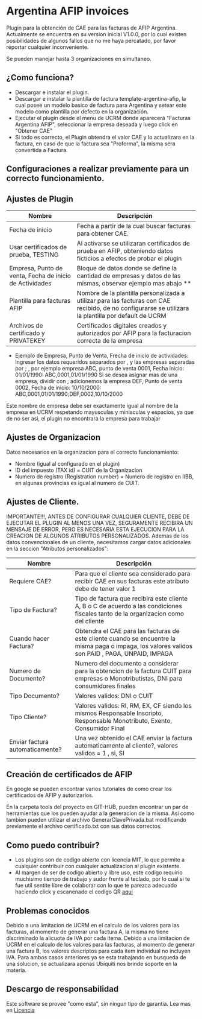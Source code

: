 # Argentina AFIP invoices

Plugin para la obtención de CAE para las facturas de AFIP Argentina.
Actualmente se encuentra en su version inicial V1.0.0, por lo cual existen posibilidades de algunos fallos que no me haya percatado, por favor reportar cualquier inconveniente.

Se pueden manejar hasta 3 organizaciones en simultaneo.

## ¿Como funciona?
* Descargar e instalar el plugin.
* Descargar e instalar la plantilla de factura template-argentina-afip, la cual posee un modelo basico de factura para Argentina y setear este modelo como plantilla por defecto en la organización.
* Ejecutar el plugin desde el menu de UCRM donde aparecerá "Facturas Argentina AFIP", seleccionar la empresa deseada y luego click en "Obtener CAE"
* Si todo es correcto, el Plugin obtendra el valor CAE y lo actualizara en la factura, en caso de que la factura sea "Proforma", la misma sera convertida a Factura.

## Configuraciones a realizar previamente para un correcto funcionamiento.
## Ajustes de Plugin

| Nombre | Descripción |
| ----------- | ------------- |
| Fecha de inicio | Fecha a partir de la cual buscar facturas para obtener CAE. |
| Usar certificados de prueba, TESTING | Al activarse se utilizaran certificados de prueba en AFIP, obteniendo datos ficticios a efectos de probar el plugin |
| Empresa, Punto de venta, Fecha de inicio de Actividades | Bloque de datos donde se define la cantidad de empresas y datos de las mismas, observar ejemplo mas abajo ** |
|Plantilla para facturas AFIP|Nombre de la plantilla personalizada a utilizar para las facturas con CAE recibido, de no configurarse se utilizara la plantilla por default de UCRM|
| Archivos de certificado y PRIVATEKEY | Certificados digitales creados y autorizados por AFIP para la facturacion correcta de la empresa |

* Ejemplo de Empresa, Punto de Venta, Frecha de inicio de actividades:
Ingresar los datos requeridos separados por , y las empresas separadas por ; , por ejemplo empresa ABC, punto de venta 0001, Fecha inicio: 01/01/1990: ABC,0001,01/01/1990
Si se desea asignar mas de una empresa, dividir con ; adicionemos la empresa DEF, Punto de venta 0002, Fecha de inicio: 10/10/2000: ABC,0001,01/01/1990;DEF,0002,10/10/2000

Este nombre de empresa debe ser exactamente igual al nombre de la empresa en UCRM respetando mayusculas y minisculas y espacios, ya que de no ser asi, el plugin no encontrara la empresa para trabajar

## Ajustes de Organizacion
Datos necesarios en la organizacion para el correcto funcionamiento:
* Nombre (igual al configurado en el plugin)
* ID del impuesto (TAX id) = CUIT de la Organizacion
* Numero de registro (Registration number) = Numero de registro en IIBB, en algunas provincias es igual al numero de CUIT.

## Ajustes de Cliente.
IMPORTANTE!!!, ANTES DE CONFIGURAR CUALQUIER CLIENTE, DEBE DE EJECUTAR EL PLUGIN AL MENOS UNA VEZ, SEGURAMENTE RECIBIRA UN MENSAJE DE ERROR, PERO ES NECESARIA ESTA EJECUCION PARA LA CREACION DE ALGUNOS ATRIBUTOS PERSONALIZADOS.
Ademas de los datos convencionales de un cliente, necesitamos cargar datos adicionales en la seccion "Atributos personalizados":

| Nombre | Descripción |
| ----------- | ------------- |
| Requiere CAE? | Para que el cliente sea considerado para recibir CAE en sus facturas este atributo debe de tener valor 1 |
| Tipo de Factura? | Tipo de factura que recibira este cliente A, B o C de acuerdo a las condiciones fiscales tanto de la organizacion como del cliente |
| Cuando hacer Factura? | Obtendra el CAE para las facturas de este cliente cuando se encuentre la misma paga o impaga, los valores validos son PAID , PAGA, UNPAID, IMPAGA  |
| Numero de Documento? | Numero del documento a considerar para la obtencion de la factura CUIT para empresas o Monotributistas, DNI para consumidores finales |
| Tipo Documento? | Valores validos: DNI o CUIT |
| Tipo Cliente? | Valores validos: RI, RM, EX, CF siendo los mismos Responsable Inscripto, Responsable Monotributo, Exento, Consumidor Final |
|Enviar factura automaticamente?|Una vez obtenido el CAE enviar la factura automaticamente al cliente?, valores validos = 1 , si, SI|

## Creación de certificados de AFIP
En google se pueden encontrar varios tutoriales de como crear los certificados de AFIP y autorizarlos.

En la carpeta tools del proyecto en GIT-HUB, pueden encontrar un par de herramientas que los pueden ayudar a la generacion de la misma.
Asi como tambien pueden utilizar el archivo GenerarClavePrivada.bat modificando previamente el archivo certificado.txt con sus datos correctos.

## Como puedo contribuir?
* Los plugins son de codigo abierto con licencia MIT, lo que permite a cualquier contribuir con cualquier actualizacion al plugin existente.
* Al margen de ser de codigo abierto y libre uso, este codigo requirio muchisimo tiempo de trabajo y sudor frente al teclado, por lo cual si te fue util sentite libre de colaborar con lo que te parezca adecuado haciendo click y escanenado el codigo QR [aqui](https://drive.google.com/file/d/17cMo9HaJVNHIu3eEQsV-hmJLH9o0Azpw/view?usp=sharing)

## Problemas conocidos 
Debido a una limitacion de UCRM en el calculo de los valores para las facturas, al momento de generar una factura A, la misma no tiene discriminado la alicuota de IVA por cada itema.
Debido a una limitacion de UCRM en el calculo de los valores para las facturas, al momento de generar una factura B, los valores descriptos para cada item individual no incluyen IVA.
Para ambos casos anteriores ya se esta trabajando en busqueda de una solucion, se actualizara apenas Ubiquiti nos brinde soporte en la materia.

## Descargo de responsabilidad 
Este software se provee "como esta", sin ningun tipo de garantia. Lea mas en [Licencia](https://github.com/Ubiquiti-App/UCRM-plugins/blob/master/LICENSE)
